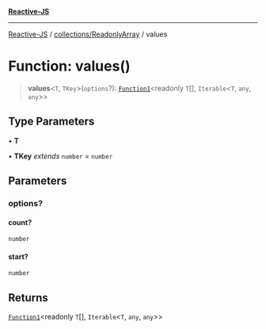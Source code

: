 [**Reactive-JS**](../../../README.md)

***

[Reactive-JS](../../../README.md) / [collections/ReadonlyArray](../README.md) / values

# Function: values()

> **values**\<`T`, `TKey`\>(`options`?): [`Function1`](../../../functions/type-aliases/Function1.md)\<readonly `T`[], `Iterable`\<`T`, `any`, `any`\>\>

## Type Parameters

• **T**

• **TKey** *extends* `number` = `number`

## Parameters

### options?

#### count?

`number`

#### start?

`number`

## Returns

[`Function1`](../../../functions/type-aliases/Function1.md)\<readonly `T`[], `Iterable`\<`T`, `any`, `any`\>\>
